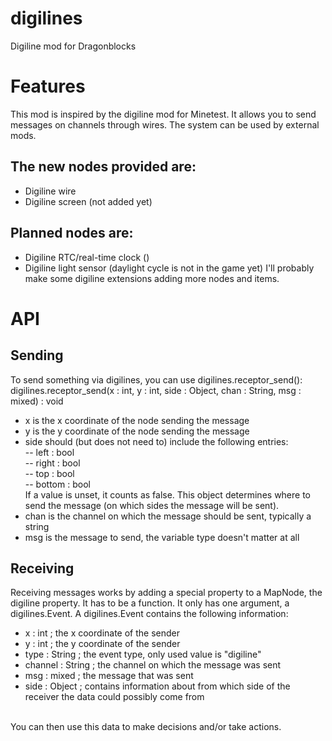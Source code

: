 # digilines
Digiline mod for Dragonblocks

# Features
This mod is inspired by the digiline mod for Minetest. It allows you to send messages on channels through wires. The system can be used by external mods.
## The new nodes provided are:
- Digiline wire
- Digiline screen (not added yet)
## Planned nodes are:
- Digiline RTC/real-time clock ()
- Digiline light sensor (daylight cycle is not in the game yet)
I'll probably make some digiline extensions adding more nodes and items.

# API
## Sending
To send something via digilines, you can use digilines.receptor_send():
digilines.receptor_send(x : int, y : int, side : Object, chan : String, msg : mixed) : void
- x is the x coordinate of the node sending the message
- y is the y coordinate of the node sending the message
- side should (but does not need to) include the following entries:<br/>
-- left : bool<br/>
-- right : bool<br/>
-- top : bool<br/>
-- bottom : bool<br/>
If a value is unset, it counts as false.
This object determines where to send the message (on which sides the message will be sent).
- chan is the channel on which the message should be sent, typically a string
- msg is the message to send, the variable type doesn't matter at all
## Receiving
Receiving messages works by adding a special property to a MapNode, the digiline property. It has to be a function. It only has one argument, a digilines.Event. A digilines.Event contains the following information:
- x : int ; the x coordinate of the sender
- y : int ; the y coordinate of the sender
- type : String ; the event type, only used value is "digiline"
- channel : String ; the channel on which the message was sent
- msg : mixed ; the message that was sent
- side : Object ; contains information about from which side of the receiver the data could possibly come from
<br/>
You can then use this data to make decisions and/or take actions.
